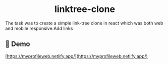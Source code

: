 <h1 align="center" id="title">linktree-clone</h1>


<p id="description">The task was to create a simple link-tree clone in react which was both web and mobile responsive.Add links</p>

<h2>🚀 Demo</h2>

[https://myprofileweb.netlify.app/](https://myprofileweb.netlify.app/)

